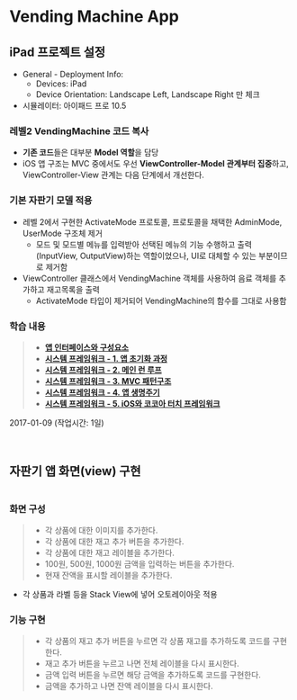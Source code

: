 # Vending Machine App

## iPad 프로젝트 설정
- General - Deployment Info: 
	- Devices: iPad
	- Device Orientation: Landscape Left, Landscape Right 만 체크
- 시뮬레이터: 아이패드 프로 10.5

### 레벨2 VendingMachine 코드 복사
- **기존 코드**들은 대부분 **Model 역할**을 담당
- iOS 앱 구조는 MVC 중에서도 우선 **ViewController-Model 관계부터 집중**하고, ViewController-View 관계는 다음 단계에서 개선한다.

### 기본 자판기 모델 적용
- 레벨 2에서 구현한 ActivateMode 프로토콜, 프로토콜을 채택한 AdminMode, UserMode 구조체 제거
	- 모드 및 모드별 메뉴를 입력받아 선택된 메뉴의 기능 수행하고 출력(InputView, OutputView)하는 역할이었으나, UI로 대체할 수 있는 부분이므로 제거함
- ViewController 클래스에서 VendingMachine 객체를 사용하여 음료 객체를 추가하고 재고목록을 출력
	- ActivateMode 타입이 제거되어 VendingMachine의 함수를 그대로 사용함

### 학습 내용

>- **[앱 인터페이스와 구성요소](https://github.com/undervineg/swift-vendingmachineapp/blob/vending-step2/md/app_interfaces.md)**
>- **[시스템 프레임워크 - 1. 앱 초기화 과정](https://github.com/undervineg/swift-vendingmachineapp/blob/vending-step2/md/app_initialization.md)**
>- **[시스템 프레임워크 - 2. 메인 런 루프](https://github.com/undervineg/swift-vendingmachineapp/blob/vending-step2/md/main_run_loop.md)**
>- **[시스템 프레임워크 - 3. MVC 패턴구조](https://github.com/undervineg/swift-vendingmachineapp/blob/vending-step2/md/mvc_structure.md)**
>- **[시스템 프레임워크 - 4. 앱 생명주기](https://github.com/undervineg/swift-vendingmachineapp/blob/vending-step2/md/app_lifecycle.md)**
>- **[시스템 프레임워크 - 5. iOS와 코코아 터치 프레임워크](https://github.com/undervineg/swift-vendingmachineapp/blob/vending-step2/md/cocoatouch_framework.md)**

2017-01-09 (작업시간: 1일)

<br/>

## 자판기 앱 화면(view) 구현

![]()

### 화면 구성
>- 각 상품에 대한 이미지를 추가한다.
>- 각 상품에 대한 재고 추가 버튼을 추가한다.
>- 각 상품에 대한 재고 레이블을 추가한다.
>- 100원, 500원, 1000원 금액을 입력하는 버튼을 추가한다.
>- 현재 잔액을 표시할 레이블을 추가한다.

- 각 상품과 라벨 등을 Stack View에 넣어 오토레이아웃 적용

### 기능 구현
>- 각 상품의 재고 추가 버튼을 누르면 각 상품 재고를 추가하도록 코드를 구현한다.
>- 재고 추가 버튼을 누르고 나면 전체 레이블을 다시 표시한다.
>- 금액 입력 버튼을 누르면 해당 금액을 추가하도록 코드를 구현한다.
>- 금액을 추가하고 나면 잔액 레이블을 다시 표시한다.

<br/>